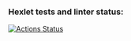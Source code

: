 ### Hexlet tests and linter status:
[![Actions Status](https://github.com/JunglePowa/frontend-project-11/workflows/hexlet-check/badge.svg)](https://github.com/JunglePowa/frontend-project-11/actions)
